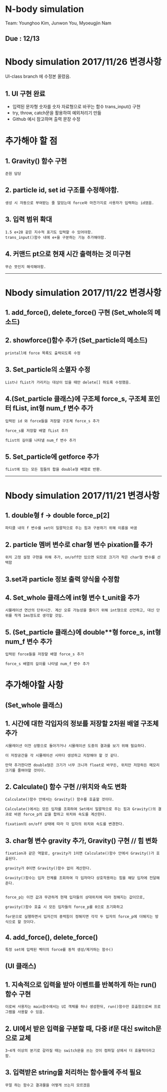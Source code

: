 # N-body simulation
Team: Younghoo Kim, Junwon You, Myoeugjin Nam

Due : 12/13
----------------------------------------------------------------------------------------------


# Nbody simulation 2017/11/26 변경사항
UI-class branch	에 수정본 올렸음.

## 1. UI 구현 완료
-	입력된 문자형 숫자를 숫자 자료형으로 바꾸는 함수 trans_input() 구현
-	try, throw, catch문을 활용하여 예외처리기 만듦
-	Github 예시 참고하며 출력 문장 수정

# 추가해야 할 점

## 1. Gravity() 함수 구현
	준원 담당
## 2. particle id, set id 구조를 수정해야함.
	생성 시 자동으로 부여받는 줄 알았는데 force와 마찬가지로 사용자가 입력하는 id였음.
## 3. 입력 범위 확대
	1.5 e+28 같은 지수적 표기도 입력할 수 있어야함.
	trans_input()함수 내에 e+을 구분하는 기능 추가해야함.
## 4. 커맨드 pt으로 현재 시간 출력하는 것 미구현
	무슨 뜻인지 해석해야함.



------------------------------------------------------------------------------------

# Nbody simulation 2017/11/22 변경사항

## 1. add_force(), delete_force() 구현 (Set_whole의 메소드)

## 2. showforce()함수 추가	(Set_particle의 메소드)

	printall에 force 목록도 출력되도록 수정

## 3. Set_particle의 소멸자 수정

	List나 fList가 가리키는 대상이 있을 때만 delete[] 하도록 수정했음.

## 4.(Set_particle 클래스)에 구조체 force_s, 구조체 포인터 fList, int형 num_f 변수 추가

	입력된 id 와 force들을 저장할 구조체 force_s 추가

	force_s를 저장할 배열 fList 추가

	fList의 길이를 나타낼 num_f 변수 추가

## 5. Set_particle에 getforce 추가

	fList에 있는 모든 힘들의 합을 double형 배열로 반환.




---------------------------------------------------------------------------------------------
# Nbody simulation 2017/11/21 변경사항

## 1.  double형 f  ->  double force_p[2]

	파티클 내의 f 변수를 set이 일괄적으로 주는 힘과 구분하기 위해 이름을 바꿈

## 2.  particle 멤버 변수로 char형 변수 pixation를 추가

	위치 고정 설정 구현을 위해 추가, on/off만 있으면 되므로 크기가 작은 char형 변수를 선택함


## 3.set과 particle 정보 출력 양식을 수정함

## 4.	Set_whole 클래스에 int형 변수 t_unit을 추가

	시뮬레이션 연산의 단위시간. 계산 오류 가능성을 줄이기 위해 int형으로 선언하고, 대신 단위를 작게 1ms정도로 생각할 것임.
	
## 5. (Set_particle 클래스)에 double**형 force_s, int형 num_f 변수 추가

	입력된 force들을 저장할 배열 force_s 추가

	force_s 배열의 길이를 나타낼 num_f 변수 추가

# 추가해야할 사항

## (Set_whole 클래스)

## 1. 시간에 대한 각입자의 정보를 저장할 2차원 배열 구조체 추가

	시뮬레이션 이전 상황으로 돌아가거나 시뮬레이션 도중의 결과를 보기 위해 필요하다.

	이 저장공간을 각 시뮬레이션 시마다 생성하고 저장해야 할 것 같다.

	만약 추가한다면 double형은 크기가 너무 크니까 float로 바꾸든, 위치만 저장하든 메모리 크기를 줄여야할 것이다. 

## 2. Calculate() 함수 구현 //위치와 속도 변화

	Calculate()함수 안에서는 Gravity() 함수를 호출할 것이다. 

	Calculate()에서는 모든 입자를 조회하여 Set에서 일괄적으로 주는 힘과 Gravity()의 결과로 바뀐 force_p의 값을 합하고 위치와 속도를 계산한다.

	fixation의 on/off 상태에 따라 각 입자의 위치와 속도를 변경한다.

## 3. char형 변수 gravity 추가, Gravity() 구현 // 힘 변화
	fixation과 같은 역할로, gravity가 1이면 Calculate()함수 안에서 Gravity()가 호출된다.

	gravity가 0이면 Gravity()함수 없이 계산한다.

	Gravity()함수는 입자 전체를 조회하여 각 입자마다 상호작용하는 힘을 해당 입자에 전달해준다.


	force_p는 이전 값과 무관하게 현재 입자들의 상대위치에 따라 정해지는 값이므로,

	gravity()함수 호출 시 모든 입자들의 force_p를 0으로 초기화하고 

	for문으로 실행하면서 입자간의 중력힘이 정해지면 각각 두 입자의 force_p에 더해지는 방식으로 할 것이다.

## 4. add_force(), delete_force()

	특정 set에 입력된 벡터의 force를 동적 생성/제거하는 함수()

## (UI 클래스)

## 1. 지속적으로 입력을 받아 이벤트를 반복하게 하는 run()함수 구현

	이로써 사용자는 main함수에서는 UI 객체를 하나 생성한뒤, run()함수만 호출함으로써 프로그램을 사용할 수 있음.

## 2. UI에서 받은 입력을 구분할 때, 다중 if문 대신 switch문으로 교체

	3~4개 이상의 분기로 갈라질 때는 switch문을 쓰는 것이 컴파일 상에서 더 효율적이라고 함.

## 3. 입력받은 string을 처리하는 함수들에 주석 필요

	무얼 하는 함수고 결과물을 어떻게 쓰는지 모르겠음
